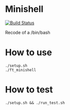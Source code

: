 # Minishell


[![Build Status](https://travis-ci.org/JulienBalestra/sh1.svg?branch=master)](https://travis-ci.org/julienbalestra/sh1)


Recode of a /bin/bash

# How to use


	./setup.sh
	./ft_minishell
	

# How to test


	./setup.sh && ./run_test.sh
